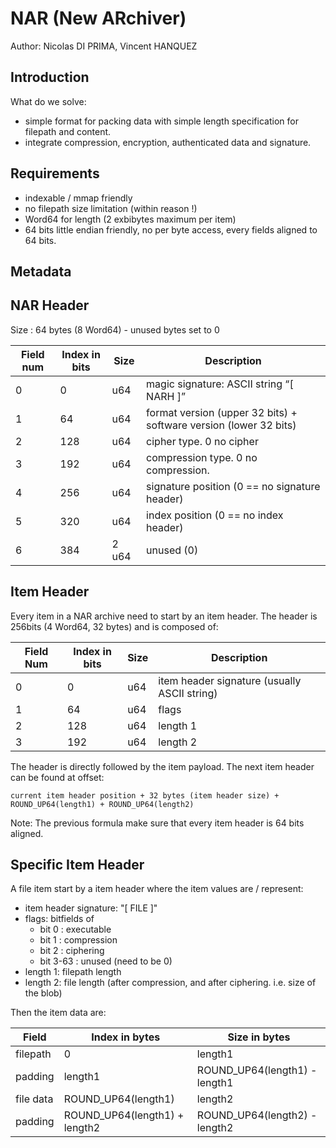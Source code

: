 NAR (New ARchiver)
==================

Author: Nicolas DI PRIMA, Vincent HANQUEZ

Introduction
------------

What do we solve:

* simple format for packing data with simple length specification for filepath and content.
* integrate compression, encryption, authenticated data and signature.

Requirements
------------

* indexable / mmap friendly
* no filepath size limitation (within reason !)
* Word64 for length (2 exbibytes maximum per item)
* 64 bits little endian friendly, no per byte access, every fields aligned to 64 bits.


Metadata
--------

NAR Header
----------

Size : 64 bytes (8 Word64) - unused bytes set to 0

| Field num | Index in bits | Size | Description |
| --------- | ------------- | ---- | ----------- |
| 0         | 0             | u64  | magic signature: ASCII string “[ NARH ]” |
| 1         | 64            | u64  | format version (upper 32 bits) + software version (lower 32 bits) |
| 2         | 128           | u64  | cipher type. 0 no cipher |
| 3         | 192           | u64  | compression type. 0 no compression. |
| 4         | 256           | u64  | signature position (0 == no signature header) |
| 5         | 320           | u64  | index position (0 == no index header) |
| 6         | 384           | 2 u64 | unused (0) |

Item Header
-----------

Every item in a NAR archive need to start by an item header. The header is 256bits (4 Word64, 32 bytes) and is composed of:

| Field Num | Index in bits | Size | Description |
| --------- | ------------- | ---- | ----------- |
| 0         | 0             | u64  | item header signature (usually ASCII string) |
| 1         | 64            | u64  | flags    |
| 2         | 128           | u64  | length 1 |
| 3         | 192           | u64  | length 2 |

The header is directly followed by the item payload. The next item header can be found at offset:

    current item header position + 32 bytes (item header size) + ROUND_UP64(length1) + ROUND_UP64(length2)

Note: The previous formula make sure that every item header is 64 bits aligned.

Specific Item Header
--------------------

A file item start by a item header where the item values are / represent:

* item header signature: "[ FILE ]"
* flags: bitfields of
  * bit 0 : executable
  * bit 1 : compression
  * bit 2 : ciphering
  * bit 3-63 : unused (need to be 0)
* length 1: filepath length
* length 2: file length (after compression, and after ciphering. i.e. size of the blob)

Then the item data are:

| Field      | Index in bytes                | Size in bytes                 |
| ---------- | ----------------------------- | ----------------------------- |
| filepath   | 0                             | length1                       |
| padding    | length1                       | ROUND_UP64(length1) - length1 |
| file data  | ROUND_UP64(length1)           | length2                       |
| padding    | ROUND_UP64(length1) + length2 | ROUND_UP64(length2) - length2 |


